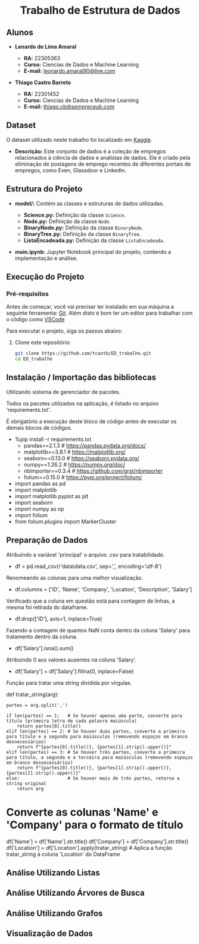 <h1 align="center">Trabalho de Estrutura de Dados</h1>

## Alunos
- **Lenardo de Lima Amaral**
  - **RA:** 22305363
  - **Curso:** Ciencias de Dados e Machine Learning
  - **E-mail:** leonardo.amaral90@live.com

- **Thiago Castro Barreto**
  - **RA:** 22301452
  - **Curso:** Ciencias de Dados e Machine Learning
  - **E-mail:** thiago.cb@sempreceub.com

## Dataset
O dataset utilizado neste trabalho foi localizado em [Kaggle](https://www.kaggle.com/datasets/shushant/data-science-job-dataset/).
- **Descrição:** Este conjunto de dados é a coleção de empregos relacionados à ciência de dados e analistas de dados. Ele é criado pela eliminação de postagens de emprego recentes de diferentes portais de empregos, como Even, Glassdoor e Linkedin.

## Estrutura do Projeto
- **model/:** Contém as classes e estruturas de dados utilizadas.
  - **Science.py:** Definição da classe `Science`.
  - **Node.py:** Definição da classe `Node`.
  - **BinaryNode.py:** Definição da classe `BinaryNode`.
  - **BinaryTree.py:** Definição da classe `BinaryTree`.
  - **ListaEncadeada.py:** Definição da classe `ListaEncadeada`.

- **main.ipynb:** Jupyter Notebook principal do projeto, contendo a implementação e análise.

## Execução do Projeto

### Pré-requisitos
Antes de começar, você vai precisar ter instalado em sua máquina a seguinte ferramenta:
[Git](https://git-scm.com). Além disto é bom ter um editor para trabalhar com o código como [VSCode](https://code.visualstudio.com/)

Para executar o projeto, siga os passos abaixo:

1. Clone este repositório:
   ```bash
   git clone https://github.com/tcastb/ED_trabalho.git
   cd ED_trabalho
   ```

## Instalação / Importação das bibliotecas
Utilizando sistema de gerenciador de pacotes.

Todos os pacotes utilizados na aplicação, é listado no arquivo 'requirements.txt'. 

É obrigatório a execução deste bloco de código antes de executar os demais blocos de códigos.
- %pip install -r requirements.txt
  - pandas==2.1.3 # https://pandas.pydata.org/docs/
  - matplotlib==3.8.1 # https://matplotlib.org/
  - seaborn==0.13.0 # https://seaborn.pydata.org/
  - numpy==1.26.2 # https://numpy.org/doc/
  - nbimporter==0.3.4 # https://github.com/grst/nbimporter
  - folium==0.15.0 # https://pypi.org/project/folium/
- import pandas as pd
- import matplotlib
- import matplotlib.pyplot as plt
- import seaborn
- import numpy as np
- import folium
- from folium.plugins import MarkerCluster

## Preparação de Dados
Atribuindo a variável 'principal' o arquivo .csv para tratabilidade.
 - df = pd.read_csv(r'data\data.csv', sep=',', encoding='utf-8')

Renomeando as colunas para uma melhor visualização.
 - df.columns = ['ID', 'Name', 'Company', 'Location', 'Description', 'Salary']

Verificado que a coluna em questão está para contagem de linhas, a mesma foi retirada do dataframe.
 - df.drop(['ID'], axis=1, inplace=True)

Fazendo a contagem de quantos NaN conta dentro da coluna 'Salary' para tratamento dentro da coluna.
 - df['Salary'].isna().sum()

Atribuindo 0 aos valores ausentes na coluna 'Salary'.
 - df['Salary'] = df['Salary'].fillna(0, inplace=False)

Função para tratar uma string dividida por vírgulas.

  def tratar_string(arg):
    
    partes = arg.split(',')
    
    if len(partes) == 1:   # Se houver apenas uma parte, converte para título (primeira letra de cada palavra maiúscula)
        return partes[0].title()
    elif len(partes) == 2: # Se houver duas partes, converte a primeira para título e a segunda para maiúsculas (removendo espaços em branco desnecessários)
        return f"{partes[0].title()}, {partes[1].strip().upper()}"
    elif len(partes) == 3: # Se houver três partes, converte a primeira para título, a segunda e a terceira para maiúsculas (removendo espaços em branco desnecessários)
        return f"{partes[0].title()}, {partes[1].strip().upper()}, {partes[2].strip().upper()}"
    else:                  # Se houver mais de três partes, retorna a string original
        return arg

# Converte as colunas 'Name' e 'Company' para o formato de título
df['Name'] = df['Name'].str.title()
df['Company'] = df['Company'].str.title()
df['Location'] = df['Location'].apply(tratar_string)  # Aplica a função tratar_string à coluna 'Location' do DataFrame
## Análise Utilizando Listas

## Análise Utilizando Árvores de Busca

## Análise Utilizando Grafos

## Visualização de Dados

